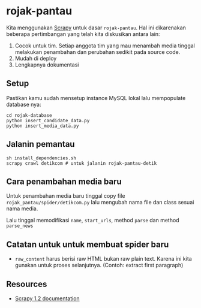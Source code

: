 # rojak-pantau

Kita menggunakan [Scrapy](https://doc.scrapy.org) untuk dasar `rojak-pantau`.
Hal ini dikarenakan beberapa pertimbangan yang telah kita diskusikan
antara lain:

1. Cocok untuk tim. Setiap anggota tim yang mau menambah media tinggal melakukan
   penambahan dan perubahan sedikit pada source code.
2. Mudah di deploy
3. Lengkapnya dokumentasi

## Setup
Pastikan kamu sudah mensetup instance MySQL lokal lalu mempopulate database
nya:

    cd rojak-database
    python insert_candidate_data.py
    python insert_media_data.py


## Jalanin pemantau

    sh install_dependencies.sh
    scrapy crawl detikcom # untuk jalanin rojak-pantau-detik

## Cara penambahan media baru

Untuk penambahan media baru tinggal copy file `rojak_pantau/spider/detikcom.py`
lalu mengubah nama file dan class sesuai nama media.

Lalu tinggal memodifikasi `name`, `start_urls`, method `parse` dan
method `parse_news`

## Catatan untuk untuk membuat spider baru

* `raw_content` harus berisi raw HTML bukan raw plain text. Karena ini kita
gunakan untuk proses selanjutnya. (Contoh: extract first paragraph)

## Resources

* [Scrapy 1.2 documentation](https://doc.scrapy.org/en/latest/index.html)
